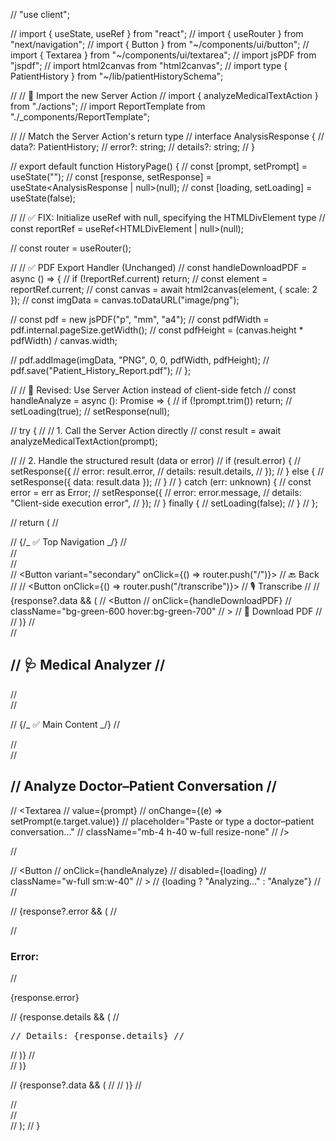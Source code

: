 // "use client";

// import { useState, useRef } from "react";
// import { useRouter } from "next/navigation";
// import { Button } from "~/components/ui/button";
// import { Textarea } from "~/components/ui/textarea";
// import jsPDF from "jspdf";
// import html2canvas from "html2canvas";
// import type { PatientHistory } from "~/lib/patientHistorySchema";

// // 🎯 Import the new Server Action
// import { analyzeMedicalTextAction } from "./actions";
// import ReportTemplate from "./\_components/ReportTemplate";

// // Match the Server Action's return type
// interface AnalysisResponse {
// data?: PatientHistory;
// error?: string;
// details?: string;
// }

// export default function HistoryPage() {
// const [prompt, setPrompt] = useState("");
// const [response, setResponse] = useState<AnalysisResponse | null>(null);
// const [loading, setLoading] = useState(false);

// // ✅ FIX: Initialize useRef with null, specifying the HTMLDivElement type
// const reportRef = useRef<HTMLDivElement | null>(null);

// const router = useRouter();

// // ✅ PDF Export Handler (Unchanged)
// const handleDownloadPDF = async () => {
// if (!reportRef.current) return;
// const element = reportRef.current;
// const canvas = await html2canvas(element, { scale: 2 });
// const imgData = canvas.toDataURL("image/png");

// const pdf = new jsPDF("p", "mm", "a4");
// const pdfWidth = pdf.internal.pageSize.getWidth();
// const pdfHeight = (canvas.height \* pdfWidth) / canvas.width;

// pdf.addImage(imgData, "PNG", 0, 0, pdfWidth, pdfHeight);
// pdf.save("Patient_History_Report.pdf");
// };

// // 🎯 Revised: Use Server Action instead of client-side fetch
// const handleAnalyze = async (): Promise<void> => {
// if (!prompt.trim()) return;
// setLoading(true);
// setResponse(null);

// try {
// // 1. Call the Server Action directly
// const result = await analyzeMedicalTextAction(prompt);

// // 2. Handle the structured result (data or error)
// if (result.error) {
// setResponse({
// error: result.error,
// details: result.details,
// });
// } else {
// setResponse({ data: result.data });
// }
// } catch (err: unknown) {
// const error = err as Error;
// setResponse({
// error: error.message,
// details: "Client-side execution error",
// });
// } finally {
// setLoading(false);
// }
// };

// return (
// <main className="flex min-h-screen flex-col bg-gray-50">
// {/_ ✅ Top Navigation _/}
// <nav className="sticky top-0 z-10 w-full border-b border-gray-200 bg-white shadow-sm">
// <div className="mx-auto flex max-w-5xl flex-wrap items-center justify-between gap-2 px-4 py-3 sm:gap-4">
// <div className="flex flex-wrap gap-2">
// <Button variant="secondary" onClick={() => router.push("/")}>
// 🔙 Back
// </Button>
// <Button onClick={() => router.push("/transcribe")}>
// 🎙️ Transcribe
// </Button>
// {response?.data && (
// <Button
// onClick={handleDownloadPDF}
// className="bg-green-600 hover:bg-green-700"
// >
// 📄 Download PDF
// </Button>
// )}
// </div>
// <h1 className="hidden text-lg font-semibold text-gray-800 sm:block">
// 🩺 Medical Analyzer
// </h1>
// </div>
// </nav>

// {/_ ✅ Main Content _/}
// <div className="flex flex-grow flex-col items-center justify-start px-4 py-8">
// <div className="w-full max-w-3xl">
// <h2 className="mb-4 text-center text-2xl font-semibold text-gray-800 sm:text-left">
// Analyze Doctor–Patient Conversation
// </h2>

// <Textarea
// value={prompt}
// onChange={(e) => setPrompt(e.target.value)}
// placeholder="Paste or type a doctor–patient conversation..."
// className="mb-4 h-40 w-full resize-none"
// />

// <div className="mb-8 flex flex-col items-center gap-4 sm:flex-row sm:justify-between">
// <Button
// onClick={handleAnalyze}
// disabled={loading}
// className="w-full sm:w-40"
// >
// {loading ? "Analyzing..." : "Analyze"}
// </Button>
// </div>

// {response?.error && (
// <div className="rounded-md border border-red-200 bg-red-50 p-4 text-red-800 shadow-sm">
// <h3 className="mb-1 font-medium">Error:</h3>
// <p>{response.error}</p>
// {response.details && (
// <pre className="mt-2 rounded-md bg-red-100 p-2 text-xs whitespace-pre-wrap text-red-700">
// Details: {response.details}
// </pre>
// )}
// </div>
// )}

// {response?.data && (
// <ReportTemplate ref={reportRef} data={response.data} />
// )}
// </div>
// </div>
// </main>
// );
// }
